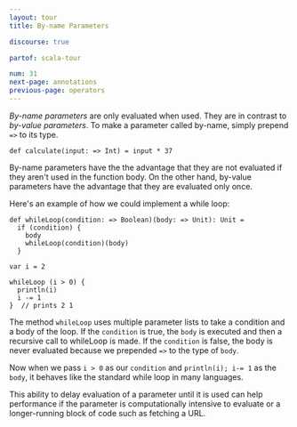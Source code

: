 ```yaml
---
layout: tour
title: By-name Parameters

discourse: true

partof: scala-tour

num: 31
next-page: annotations
previous-page: operators
---
```


_By-name parameters_ are only evaluated when used. They are in contrast to _by-value parameters_. To make a parameter called by-name, simply prepend `=>` to its type.
```tut
def calculate(input: => Int) = input * 37
```
By-name parameters have the the advantage that they are not evaluated if they aren't used in the function body. On the other hand, by-value parameters have the advantage that they are evaluated only once.

Here's an example of how we could implement a while loop:

```tut
def whileLoop(condition: => Boolean)(body: => Unit): Unit =
  if (condition) {
    body
    whileLoop(condition)(body)
  }

var i = 2

whileLoop (i > 0) {
  println(i)
  i -= 1
}  // prints 2 1
```
The method `whileLoop` uses multiple parameter lists to take a condition and a body of the loop. If the `condition` is true, the `body` is executed and then a recursive call to whileLoop is made. If the `condition` is false, the body is never evaluated because we prepended `=>` to the type of `body`.

Now when we pass `i > 0` as our `condition` and `println(i); i-= 1` as the `body`, it behaves like the standard while loop in many languages.

This ability to delay evaluation of a parameter until it is used can help performance if the parameter is computationally intensive to evaluate or a longer-running block of code such as fetching a URL.
